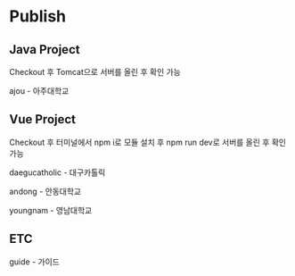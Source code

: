 # Publish

## Java Project
Checkout 후 Tomcat으로 서버를 올린 후 확인 가능

ajou - 아주대학교

## Vue Project
Checkout 후 터미널에서 npm i로 모듈 설치 후 npm run dev로 서버를 올린 후 확인 가능

daegucatholic - 대구카톨릭

andong - 안동대학교

youngnam - 영남대학교

## ETC
guide - 가이드